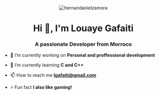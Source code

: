 <p align="center"> <img src="https://i.ibb.co/XLQPxbV/e9bf55f5df6b5c3717679a392f33bfdf-removebg-preview-1.png" alt="hernandanielzamora" /> </p>

<h1 align="center">Hi 👋, I'm Louaye Gafaiti</h1>
<h3 align="center">A passionate  Developer from Morroco</h3>


- 🔭 I’m currently working on **Personal and proffessional development**

- 🌱 I’m currently learning **C and C++**

- 📫 How to reach me **lgafaiti@gmail.com**

- ⚡ Fun fact **I also like gaming!**
